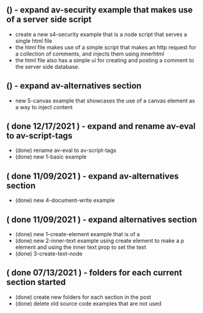

## () - expand av-security example that makes use of a server side script
* create a new s4-security example that is a node script that serves a single html file
* the html file makes use of a simple script that makes an http request for a collection of comments, and injects them using innerhtml
* the html file also has a simple ui for creating and posting a comment to the server side database.

## () - expand av-alternatives section
* new  5-canvas example that showcases the use of a canvas element as a way to inject content

## ( done 12/17/2021 ) - expand and rename av-eval to av-script-tags
* (done) rename av-eval to av-script-tags
* (done) new 1-basic example

## ( done 11/09/2021 ) - expand av-alternatives section
* (done) new 4-document-write example

## ( done 11/09/2021 ) - expand alternatives section
* (done) new 1-create-element example that is of a 
* (done) new 2-inner-text example using create element to make a p element and using the inner text prop to set the text
* (done) 3-create-text-node

## ( done 07/13/2021 ) - folders for each current section started
* (done) create new folders for each section in the post
* (done) delete old source code examples that are not used
